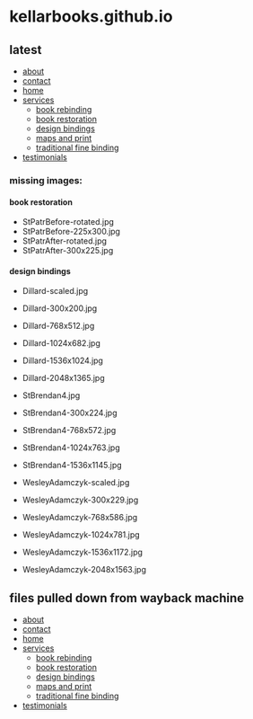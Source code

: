 # kellarbooks.github.io

## latest

* [about](about.html)
* [contact](contact.html)
* [home](home.html)
* [services](services.html)
  * [book rebinding](services-book-rebinding.html)
  * [book restoration](services-book-restoration.html)
  * [design bindings](services-design-bindings.html)
  * [maps and print](services-maps-and-print.html)
  * [traditional fine binding](services-traditional-fine-binding.html)
* [testimonials](testimonials.html)

### missing images:

#### book restoration

* StPatrBefore-rotated.jpg
* StPatrBefore-225x300.jpg
* StPatrAfter-rotated.jpg
* StPatrAfter-300x225.jpg

#### design bindings

* Dillard-scaled.jpg
* Dillard-300x200.jpg
* Dillard-768x512.jpg
* Dillard-1024x682.jpg
* Dillard-1536x1024.jpg
* Dillard-2048x1365.jpg

* StBrendan4.jpg
* StBrendan4-300x224.jpg
* StBrendan4-768x572.jpg
* StBrendan4-1024x763.jpg
* StBrendan4-1536x1145.jpg

* WesleyAdamczyk-scaled.jpg
* WesleyAdamczyk-300x229.jpg
* WesleyAdamczyk-768x586.jpg
* WesleyAdamczyk-1024x781.jpg
* WesleyAdamczyk-1536x1172.jpg
* WesleyAdamczyk-2048x1563.jpg


## files pulled down from wayback machine

* [about](about/About%20–%20Scott%20K.%20Kellar%20Bookbinding%20&%20Conservation.html)
* [contact](contact/Contact%20–%20Scott%20K.%20Kellar%20Bookbinding%20&%20Conservation.html)
* [home](home/Scott%20K.%20Kellar%20Bookbinding%20&%20Conservation.html)
* [services](services/Services%20–%20Scott%20K.%20Kellar%20Bookbinding%20&%20Conservation.html)
  * [book rebinding](services-book-rebinding/Book%20Rebinding%20–%20Scott%20K.%20Kellar%20Bookbinding%20&%20Conservation.html)
  * [book restoration](services-book-restoration/Book%20Restoration%20–%20Scott%20K.%20Kellar%20Bookbinding%20&%20Conservation.html)
  * [design bindings](services-design-bindings/Design%20Bindings%20–%20Scott%20K.%20Kellar%20Bookbinding%20&%20Conservation.html)
  * [maps and print](services-maps-and-print/Maps%20and%20Print%20–%20Scott%20K.%20Kellar%20Bookbinding%20&%20Conservation.html)
  * [traditional fine binding](services-traditional-fine-binding/Traditional%20Fine%20Binding%20–%20Scott%20K.%20Kellar%20Bookbinding%20&%20Conservation.html)
* [testimonials](testimonials/Testimonials%20–%20Scott%20K.%20Kellar%20Bookbinding%20&%20Conservation.html)



